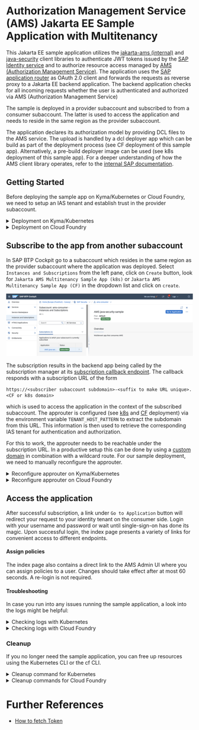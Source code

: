# Authorization Management Service (AMS) Jakarta EE Sample Application with Multitenancy
This Jakarta EE sample application utilizes the [jakarta-ams (internal)](https://github.wdf.sap.corp/CPSecurity/cloud-authorization-client-library-java/tree/master-1.x/jakarta-ams) and [java-security](https://github.com/SAP/cloud-security-services-integration-library/tree/main/java-security) client libraries to authenticate JWT tokens issued by the [SAP Identity service](https://help.sap.com/docs/identity-authentication) and to authorize resource access managed by [AMS (Authorization Management Service)](https://github.wdf.sap.corp/pages/CPSecurity/ams-docu/).
The application uses the [SAP application router](https://www.npmjs.com/package/@sap/approuter) as OAuth 2.0 client and forwards the requests as reverse proxy to a Jakarta EE backend application.
The backend application checks for all incoming requests whether the user is authenticated and authorized via AMS (Authorization Management Service)

The sample is deployed in a provider subaccount and subscribed to from a consumer subaccount.
The latter is used to access the application and needs to reside in the same region as the provider subaccount.

The application declares its authorization model by providing DCL files to the AMS service.
The upload is handled by a dcl deployer app which can be build as part of the deployment process (see CF deployment of this sample app).
Alternatively, a pre-build deployer image can be used (see k8s deployment of this sample app).
For a deeper understanding of how the AMS client library operates, refer to the [internal SAP documentation](https://github.wdf.sap.corp/pages/CPSecurity/ams-docu/docs/ClientLibs/Enforce).

## Getting Started
Before deploying the sample app on Kyma/Kubernetes or Cloud Foundry, we need to setup an IAS tenant and establish trust in the provider subaccount.

<details>
<summary>Deployment on Kyma/Kubernetes</summary>

The k8s deployment is done via a [helm 3 chart](helmchart) and contains three pods:
* The [first pod](helmchart/templates/backend.yaml) is used to run the backend app (i.e. the actual sample application).
* The [second pod](helmchart/templates/approuter.yaml) contains only the approuter.
* The [third pod](helmchart/templates/policies-deployer-job.yaml) is just for uploading the DCL files to the AMS server.
  It copies the DCL files from the backend app image via an init container and then runs a container from a pre-build image to do the actual upload.
  This pod is configured to be removed 5 minutes after the job is done.

### Build, tag and push docker images to a repository
:bulb: If you just want to try out the sample application, you can skip this step and use the pre-build docker images.

Make sure that you are logged in to the docker registry you want to push the images to:
```bash
docker login <repository>
```
#### Backend application
On the console, change into the `jakarta-ams-sample` folder.
Then use the following commands to build and push the backend application to a repository:
```bash
mvn clean package
docker build -t <repository>/<backendImage> .
docker push <repository>/<backendImage>
```
The DCL files are located in the folder `dcldeployer/dcl`.
The reason for this is that the CF deployment builds its own DCL deployer from the `dcldeployer` folder which expects the DCL files in that location.
For the k8s deployment, you can choose another location.
You then just need to adapt the COPY command in the [docker file of the application](Dockerfile) to the new location.

#### Approuter
Change into the `jakarta-ams-sample/approuter` folder and use the following docker CLI commands to build and push the approuter:
```bash
docker build -t <repository>/<approuterImage> .
docker push <repository>/<approuterImage>
```
The [dockerfile of the approuter](approuter/Dockerfile) does not need to be adapted.

:warning: Don't forget to change back into the `jakarta-ams-sample` folder afterwards.

### Configure the k8s deployment
1. The [helm chart](helmchart) contains a [values.yaml](helmchart/values.yaml) file which can be used to configure the deployment.
   The most important property is the `clusterDomain` which needs to be adapted before installing the helm chart.
   For a cluster resulting from enabling Kyma in your BTP subaccount you can derive the domain from your cluster's shoot name like this:
    ```
    <SHOOT_NAME>.stage.kyma.ondemand.com
    ```
   If you don't know the shoot name, you can deploy the chart twice and retrieve the cluster domain from the created API rules (e.g. in the Kyma cluster dashboard).
1. The pre-build policies deployer image [is configured](helmchart/templates/policies-deployer-job.yaml) to be pulled from `common.repositories.cloud.sap`.
   This requires a user account and an access token that can be generated at https://common.repositories.cloud.sap/ui/user_profile.
   The access token then needs to be stored as a [k8s secret](https://kubernetes.io/docs/tasks/configure-pod-container/pull-image-private-registry/#create-a-secret-by-providing-credentials-on-the-command-line) named `common-artifactory` using the k8s CLI:
    ```bash
    kubectl create secret docker-registry common-artifactory --docker-server=cloud-security-integration.common.repositories.cloud.sap --docker-username=<YOUR USERNAME> --docker-password=<YOUR IDENTITY TOKEN> --docker-email=<YOUR EMAIL> -n <YOUR NAMESPACE>
    ```
   :bulb: You can customize the secrets to be used by adapting the `imagePullSecrets` property in the [values.yaml](helmchart/values.yaml) file.
1. If you have build and pushed your own app and/or approuter image in the previous step, you need to replace the default image specification in the [values.yaml](helmchart/values.yaml) file.
   If the images were not pushed to `common.repositories.cloud.sap`, you also need to adapt the corresponding `imagePullSecrets`.

   :bulb: In case the images are to be pulled from a public repository, no image pull secret is required.
1. Finally, you can configure any subaccount from which the sample application should be reachable.
   For your provider subaccount, i.e. the subaccount where you are running the application, this will work out-of-the-box.
   If you already know any subaccount from which you plan to [subscribe to the application](#subscribe-to-the-app-from-another-subaccount), you can already configure those as well.
   Simply add all corresponding subaccount subdomains to the `subscription.subdomains` property in the [values.yaml](helmchart/values.yaml) file.

   :bulb: The subdomains can for example be found in the BTP Cockpit in the Overview section.

### Deploy the application
After successful configuration you can deploy the applications using [helm](https://helm.sh/)
```shell script
helm upgrade --install jakarta-ams-sample ./helmchart --values ./helmchart/values.yaml --namespace <YOUR NAMESPACE>
```
</details>

<details>
<summary>Deployment on Cloud Foundry</summary>

### Configure the CF deployment
First you need to login using the CF CLI:
```shell
cf login -u <YOUR USER> -o <CF ORG of your subaccount> -s <CF SPACE in your subaccount>
```

Adapt the [vars](../vars.yml) file by:
- specifying a unique value for `ID`, e.g. your user id.

  This is used to create unique resources like service instances and routes.
- setting `LANDSCAPE_APPS_DOMAIN` according to your landscape, e.g. `cfapps.eu12.hana.ondemand.com` for Canary.
- providing the subdomain of your provider subaccount (where the app is deployed) as `PROVIDER_SUBDOMAIN`.

Finally, you need to manually replace all ``((LANDSCAPE_APPS_DOMAIN))`` and ``((ID))`` placeholders in the [ias](ias-config.json) and [sms](sms-config.json) configurations.
The placeholders in the [manifest](manifest.yml) will be replaced automatically during the deployment.

### Create the identity service instance (with AMS enabled)
Use the IAS service broker to create the ``identity`` service instance:
```shell
cf create-service identity application jakarta-ams-identity -c ias-config.json --wait
```
Further information about identity service and its configuration can be found [here](https://github.wdf.sap.corp/CPSecurity/Knowledge-Base/tree/master/08_Tutorials/iasbroker).

### Create the subscription manager service instance
Use the SMS service broker to create the ``sms`` service instance:
```shell
cf create-service subscription-manager provider jakarta-ams-sms -c sms-config.json --wait
```
Further information about subscription manager service and its configuration can be found [here](https://int.controlcenter.ondemand.com/index.html#/knowledge_center/articles/7961284168e848efb9e0462e38b4075d).

### Build and deploy the application
Use maven and the cf CLI to compile, package and push the application to Cloud Foundry:
```shell
mvn clean package
cf push --vars-file ../vars.yml
```
</details>

## Subscribe to the app from another subaccount
In SAP BTP Cockpit go to a subaccount which resides in the same region as the provider subaccount where the application was deployed.
Select `Instances and Subscriptions` from the left pane, click on `Create` button, look for `Jakarta AMS Multitenancy Sample App (k8s)` or `Jakarta AMS Multitenancy Sample App (CF)` in the dropdown list and click on `create`.

![subscribe](./cf-cockpit-subscribe.png)

The subscription results in the backend app being called by the subscription manager at its [subscription callback endpoint](src/main/java/com/sap/cloud/security/samples/CallbackServlet.java).
The callback responds with a subscription URL of the form
```
https://<subscriber subaccount subdomain>-<suffix to make URL unique>.<CF or k8s domain>
```
which is used to access the application in the context of the subscribed subaccount.
The approuter is configured (see [k8s](helmchart/templates/approuter.yaml) and [CF](manifest.yml) deployment) via the environment variable `TENANT_HOST_PATTERN` to extract the subdomain from this URL.
This information is then used to retrieve the corresponding IAS tenant for authentication and authorization.

For this to work, the approuter needs to be reachable under the subscription URL.
In a productive setup this can be done by using a [custom domain](https://pages.github.tools.sap/psecrypto/custom-domains/) in combination with a wildcard route.
For our sample deployment, we need to manually reconfigure the approuter.

<details>
<summary>Reconfigure approuter on Kyma/Kubernetes</summary>

For k8s we simply need to:
1. Add the subdomain of the subscribed subaccount to the `subscription.subdomains` property in the [values.yaml](helmchart/values.yaml) file.
1. Upgrade the helm chart:
    ```shell
    helm upgrade --install jakarta-ams-sample ./helmchart --values ./helmchart/values.yaml --namespace <YOUR NAMESPACE>
    ```

</details>

<details>
<summary>Reconfigure approuter on Cloud Foundry</summary>

First, retrieve the subscription URL in the BTP Cockpit by clicking on the `Go to Application` button in the details of the newly created subscription.
This should not work, but open a browser tab with the URL.
In SAP BTP Cockpit navigate to the provider subaccount and select the CF space where you deployed the sample app.
Select Routes from the left pane and create a new route ans use the hostname from the subcription URL retrieved above as host.
Then map the route to the approuter application.

</details>

## Access the application
After successful subscription, a link under `Go to Application` button will redirect your request to your identity tenant on the consumer side.
Login with your username and password or wait until single-sign-on has done its magic.
Upon successful login, the index page presents a variety of links for convenient access to different endpoints.

#### Assign policies
The index page also contains a direct link to the AMS Admin UI where you can assign policies to a user.
Changes should take effect after at most 60 seconds.
A re-login is not required.

#### Troubleshooting
In case you run into any issues running the sample application, a look into the logs might be helpful:
<details>
<summary>Checking logs with Kubernetes</summary>

```shell
kubectl logs -l app=jakarta-ams-sample -n <YOUR NAMESPACE>
kubectl logs -l app=jakarta-ams-sample,component=approuter -n <YOUR NAMESPACE>
kubectl logs -l app=jakarta-ams-sample,component=backend -n <YOUR NAMESPACE>
```
</details>

<details>
<summary>Checking logs with Cloud Foundry</summary>

```shell
cf logs jakarta-ams-approuter --recent
cf logs jakarta-ams-backend --recent
```
</details>

### Cleanup
If you no longer need the sample application, you can free up resources using the Kubernetes CLI or the cf CLI.
<details>
<summary>Cleanup command for Kubernetes</summary>

```shell
helm uninstall jakarta-ams-sample --namespace <YOUR NAMESPACE>
```
</details>

<details>
<summary>Cleanup commands for Cloud Foundry</summary>

```shell
cf unbind-service jakarta-ams-backend jakarta-ams-sms --wait
cf unbind-service jakarta-ams-backend jakarta-ams-identity --wait
cf unbind-service jakarta-ams-approuter jakarta-ams-sms --wait
cf unbind-service jakarta-ams-approuter jakarta-ams-identity --wait
cf unbind-service jakarta-ams-dcl-deployer jakarta-ams-identity --wait
cf delete -f jakarta-ams-backend
cf delete -f jakarta-ams-approuter
cf delete -f jakarta-ams-dcl-deployer
cf delete-service -f jakarta-ams-sms
cf delete-service -f jakarta-ams-identity
```
</details>

# Further References
- [How to fetch Token](https://github.com/SAP/cloud-security-xsuaa-integration/blob/main/docs/HowToFetchToken.md)
